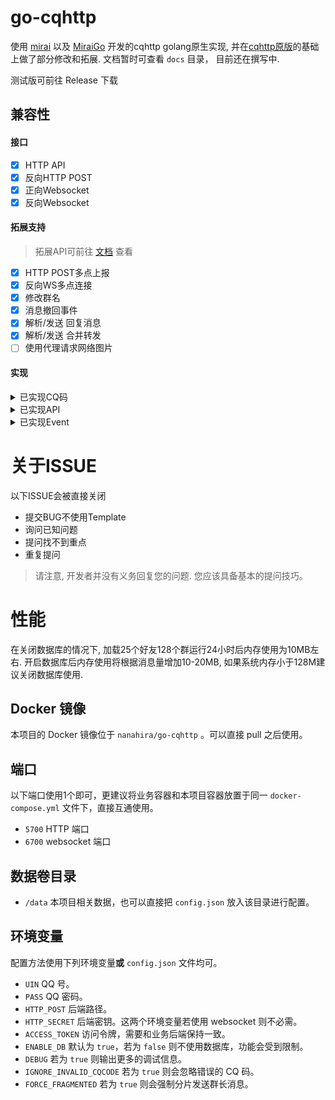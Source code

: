 # go-cqhttp
使用 [mirai](https://github.com/mamoe/mirai) 以及 [MiraiGo](https://github.com/Mrs4s/MiraiGo) 开发的cqhttp golang原生实现, 并在[cqhttp原版](https://github.com/richardchien/coolq-http-api)的基础上做了部分修改和拓展.
文档暂时可查看 `docs` 目录， 目前还在撰写中.

测试版可前往 Release 下载

## 兼容性

#### 接口
- [x] HTTP API
- [x] 反向HTTP POST
- [x] 正向Websocket
- [x] 反向Websocket

#### 拓展支持
> 拓展API可前往 [文档](docs/cqhttp.md) 查看
- [x] HTTP POST多点上报
- [x] 反向WS多点连接 
- [x] 修改群名
- [x] 消息撤回事件
- [x] 解析/发送 回复消息
- [x] 解析/发送 合并转发
- [ ] 使用代理请求网络图片

#### 实现
<details>
<summary>已实现CQ码</summary>

- [CQ:image]
- [CQ:record]
- [CQ:video]
- [CQ:face]
- [CQ:at]
- [CQ:share]
- [CQ:reply]
- [CQ:forward]
- [CQ:node]

</details>

<details>
<summary>已实现API</summary>

##### 注意: 部分API实现与CQHTTP原版略有差异，请参考文档
| API                      | 功能                                                         |
| ------------------------ | ------------------------------------------------------------ |
| /get_login_info          | [获取登录号信息](https://cqhttp.cc/docs/4.15/#/API?id=get_login_info-获取登录号信息) |
| /get_friend_list         | [获取好友列表](https://cqhttp.cc/docs/4.15/#/API?id=get_friend_list-获取好友列表) |
| /get_group_list          | [获取群列表](https://cqhttp.cc/docs/4.15/#/API?id=get_group_list-获取群列表) |
| /get_group_info          | [获取群信息](https://cqhttp.cc/docs/4.15/#/API?id=get_group_info-获取群信息) |
| /get_group_member_list   | [获取群成员列表](https://cqhttp.cc/docs/4.15/#/API?id=get_group_member_list-获取群成员列表) |
| /get_group_member_info   | [获取群成员信息](https://cqhttp.cc/docs/4.15/#/API?id=get_group_member_info-获取群成员信息) |
| /send_msg                | [发送消息](https://cqhttp.cc/docs/4.15/#/API?id=send_msg-发送消息) |
| /send_group_msg          | [发送群消息](https://cqhttp.cc/docs/4.15/#/API?id=send_group_msg-发送群消息) |
| /send_private_msg        | [发送私聊消息](https://cqhttp.cc/docs/4.15/#/API?id=send_private_msg-发送私聊消息) |
| /delete_msg              | [撤回信息](https://cqhttp.cc/docs/4.15/#/API?id=delete_msg-撤回消息) |
| /set_friend_add_request  | [处理加好友请求](https://cqhttp.cc/docs/4.15/#/API?id=set_friend_add_request-处理加好友请求) |
| /set_group_add_request   | [处理加群请求/邀请](https://cqhttp.cc/docs/4.15/#/API?id=set_group_add_request-处理加群请求／邀请) |
| /set_group_card          | [设置群名片(群备注)](https://cqhttp.cc/docs/4.15/#/API?id=set_group_card-设置群名片（群备注）) |
| /set_group_special_title | [设置群组专属头衔](https://cqhttp.cc/docs/4.15/#/API?id=set_group_special_title-设置群组专属头衔) |
| /set_group_kick          | [群组T人](https://cqhttp.cc/docs/4.15/#/API?id=set_group_kick-群组踢人) |
| /set_group_ban           | [群组单人禁言](https://cqhttp.cc/docs/4.15/#/API?id=set_group_ban-群组单人禁言) |
| /set_group_whole_ban     | [群组全员禁言](https://cqhttp.cc/docs/4.15/#/API?id=set_group_whole_ban-群组全员禁言) |
| /set_group_leave         | [退出群组](https://cqhttp.cc/docs/4.15/#/API?id=set_group_leave-退出群组) |
| /set_group_name          | 设置群组名(拓展API)                                         |
| /get_image               | 获取图片信息(拓展API)                                        |
| /get_group_msg           | 获取群组消息(拓展API)                                        |
| /can_send_image          | [检查是否可以发送图片](https://cqhttp.cc/docs/4.15/#/API?id=can_send_image-检查是否可以发送图片) |
| /can_send_record         | [检查是否可以发送语音](https://cqhttp.cc/docs/4.15/#/API?id=can_send_record-检查是否可以发送语音) |
| /get_status              | [获取插件运行状态](https://cqhttp.cc/docs/4.15/#/API?id=get_status-获取插件运行状态) |
| /get_version_info        | [获取 酷Q 及 CQHTTP插件的版本信息](https://cqhttp.cc/docs/4.15/#/API?id=get_version_info-获取-酷q-及-cqhttp-插件的版本信息) |

</details>

<details>
<summary>已实现Event</summary>

##### 注意: 部分Event数据与CQHTTP原版略有差异，请参考文档
| Event                                                        |
| ------------------------------------------------------------ |
| [私聊信息](https://cqhttp.cc/docs/4.15/#/Post?id=私聊消息)   |
| [群消息](https://cqhttp.cc/docs/4.15/#/Post?id=群消息)       |
| [群消息撤回(拓展Event)](docs/cqhttp.md#群消息撤回)           |
| [好友消息撤回(拓展Event)](docs/cqhttp.md#好友消息撤回)       |
| 群内提示事件(拓展Event)(docs/cqhttp.md#群内戳一戳)           |
| [群管理员变动](https://cqhttp.cc/docs/4.15/#/Post?id=群管理员变动) |
| [群成员减少](https://cqhttp.cc/docs/4.15/#/Post?id=群成员减少) |
| [群成员增加](https://cqhttp.cc/docs/4.15/#/Post?id=群成员增加) |
| [群禁言](https://cqhttp.cc/docs/4.15/#/Post?id=群禁言)       |
| [群文件上传](https://cqhttp.cc/docs/4.15/#/Post?id=群文件上传) |
| [加好友请求](https://cqhttp.cc/docs/4.15/#/Post?id=加好友请求) |
| [加群请求/邀请](https://cqhttp.cc/docs/4.15/#/Post?id=加群请求／邀请) |

</details>

# 关于ISSUE

以下ISSUE会被直接关闭
- 提交BUG不使用Template
- 询问已知问题
- 提问找不到重点
- 重复提问

> 请注意, 开发者并没有义务回复您的问题. 您应该具备基本的提问技巧。

# 性能

在关闭数据库的情况下, 加载25个好友128个群运行24小时后内存使用为10MB左右. 开启数据库后内存使用将根据消息量增加10-20MB, 如果系统内存小于128M建议关闭数据库使用. 

## Docker 镜像

本项目的 Docker 镜像位于 `nanahira/go-cqhttp` 。可以直接 pull 之后使用。

## 端口

以下端口使用1个即可，更建议将业务容器和本项目容器放置于同一 `docker-compose.yml` 文件下，直接互通使用。

* `5700` HTTP 端口
* `6700` websocket 端口

## 数据卷目录

* `/data` 本项目相关数据，也可以直接把 `config.json` 放入该目录进行配置。

## 环境变量

配置方法使用下列环境变量**或** `config.json` 文件均可。

* `UIN` QQ 号。
* `PASS` QQ 密码。
* `HTTP_POST` 后端路径。
* `HTTP_SECRET` 后端密钥。这两个环境变量若使用 websocket 则不必需。
* `ACCESS_TOKEN` 访问令牌，需要和业务后端保持一致。
* `ENABLE_DB` 默认为 `true`，若为 `false` 则不使用数据库，功能会受到限制。
* `DEBUG` 若为 `true` 则输出更多的调试信息。
* `IGNORE_INVALID_CQCODE` 若为 `true` 则会忽略错误的 CQ 码。
* `FORCE_FRAGMENTED` 若为 `true` 则会强制分片发送群长消息。
